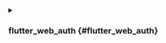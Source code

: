 <details>
  <summary>

### flutter_web_auth {#flutter_web_auth}

</summary>

[flutter_web_auth](https://pub.dev/packages/flutter_web_auth) используется в Logto's flutter SDK. Мы полагаемся на его интерфейс взаимодействия на основе webview для открытия страниц авторизации Logto.

:::note
Этот плагин использует ASWebAuthenticationSession на iOS 12+ и macOS 10.15+, SFAuthenticationSession на iOS 11, Chrome Custom Tabs на Android и открывает новое окно в Web.
Вы можете собрать его с iOS 8+, но в настоящее время он поддерживается только iOS 11 или выше.
:::

### Регистрация callback URL на Android {#register-the-callback-url-on-android}

Чтобы захватить callback URL со страницы входа Logto, вам нужно зарегистрировать ваш redirectUri для входа в AndroidManifest.xml.

```xml
<activity android:name="com.linusu.flutter_web_auth.CallbackActivity" android:exported="true">
    <intent-filter android:label="flutter_web_auth">
        <action android:name="android.intent.action.VIEW"/>
        <category android:name="android.intent.category.DEFAULT"/>
        <category android:name="android.intent.category.BROWSABLE"/>
        <data android:scheme="io.logto"/>
    </intent-filter>
</activity>
```

</details>
